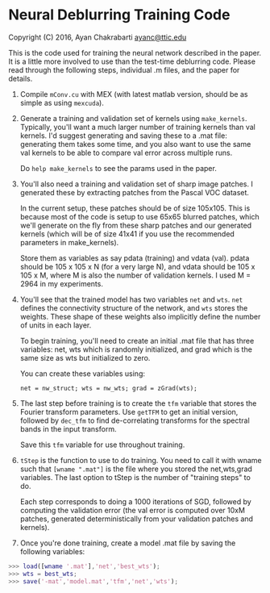 # Neural Deblurring Training Code
Copyright (C) 2016, Ayan Chakrabarti <ayanc@ttic.edu>

This is the code used for training the neural network described in 
the paper. It is a little more involved to use than the test-time
deblurring code. Please read through the following steps, individual
.m files, and the paper for details.


1. Compile `mConv.cu` with MEX (with latest matlab version, should be as
   simple as using `mexcuda`).

2. Generate a training and validation set of kernels using `make_kernels`.
   Typically, you'll want a much larger number of training kernels than 
   val kernels. I'd suggest generating and saving these to a .mat file:
   generating them takes some time, and you also want to use the same 
   val kernels to be able to compare val error across multiple runs.

   Do `help make_kernels` to see the params used in the paper.
   
3. You'll also need a training and validation set of sharp image
   patches. I generated these by extracting patches from the Pascal
   VOC dataset.

   In the current setup, these patches should be of size 105x105. This
   is because most of the code is setup to use 65x65 blurred patches,
   which we'll generate on the fly from these sharp patches and our
   generated kernels (which will be of size 41x41 if you use the
   recommended parameters in make_kernels).

   Store them as variables as say pdata (training) and vdata
   (val). pdata should be 105 x 105 x N (for a very large N), and
   vdata should be 105 x 105 x M, where M is also the number of
   validation kernels. I used M = 2964 in my experiments.
   

4. You'll see that the trained model has two variables `net` and
   `wts`. `net` defines the connectivity structure of the network, and 
   `wts` stores the weights. These shape of these weights also implicitly
   define the number of units in each layer.

   To begin training, you'll need to create an initial .mat file that
   has three variables: net, wts which is randomly initialized, and
   grad which is the same size as wts but initialized to zero.

   You can create these variables using:
   
   `net = nw_struct; wts = nw_wts; grad = zGrad(wts);`


5. The last step before training is to create the `tfm` variable that
   stores the Fourier transform parameters. Use `getTFM` to get an
   initial version, followed by `dec_tfm` to find de-correlating
   transforms for the spectral bands in the input transform.

   Save this `tfm` variable for use throughout training.


6. `tStep` is the function to use to do training. You need to call it
   with wname such that `[wname ".mat"]` is the file where you stored
   the net,wts,grad variables. The last option to tStep is the number
   of "training steps" to do.

   Each step corresponds to doing a 1000 iterations of SGD, followed
   by computing the validation error (the val error is computed over
   10xM patches, generated deterministically from your validation
   patches and kernels).


7. Once you're done training, create a model .mat file by saving the
   following variables:

```MATLAB
>>> load([wname '.mat'],'net','best_wts');
>>> wts = best_wts;
>>> save('-mat','model.mat','tfm','net','wts');
```
